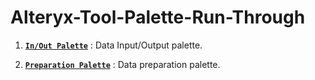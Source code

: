 # Alteryx-Tool-Palette-Run-Through

1. [**`In/Out Palette`**](https://github.com/atcodedog05/Alteryx-Tool-Palette-Run-Through/tree/master/InOut%20Palatte) : Data Input/Output palette.  

2. [**`Preparation Palette`**](https://github.com/atcodedog05/Alteryx-Tool-Palette-Run-Through/tree/master/Preparation) : Data preparation palette.  
